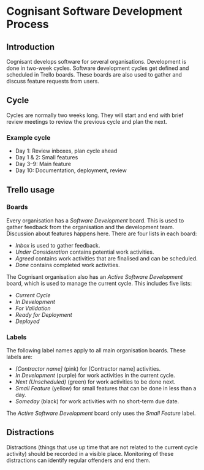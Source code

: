 # Cognisant Software Development Process

## Introduction

Cognisant develops software for several organisations. Development is done in two-week cycles. Software development cycles get defined and scheduled in Trello boards. These boards are also used to gather and discuss feature requests from users.

## Cycle

Cycles are normally two weeks long. They will start and end with brief review meetings to review the previous cycle and plan the next.

### Example cycle

- Day 1: Review inboxes, plan cycle ahead
- Day 1 & 2: Small features
- Day 3–9: Main feature
- Day 10: Documentation, deployment, review

## Trello usage

### Boards

Every organisation has a *Software Development* board. This is used to gather feedback from the organisation and the development team. Discussion about features happens here. There are four lists in each board:

- *Inbox* is used to gather feedback.
- *Under Consideration* contains potential work activities.
- *Agreed* contains work activities that are finalised and can be scheduled.
- *Done* contains completed work activities.

The Cognisant organisation also has an *Active Software Development* board, which is used to manage the current cycle. This includes five lists:

- *Current Cycle*
- *In Development*
- *For Validation*
- *Ready for Deployment*
- *Deployed*

### Labels

The following label names apply to all main organisation boards. These labels are:

- *[Contractor name]* (pink) for [Contractor name] activities.
- *In Development* (purple) for work activities in the current cycle.
- *Next (Unscheduled)* (green) for work activities to be done next.
- *Small Feature* (yellow) for small features that can be done in less than a day.
- *Someday* (black) for work activities with no short-term due date.

The *Active Software Development* board only uses the *Small Feature* label.

## Distractions

Distractions (things that use up time that are not related to the current cycle activity) should be recorded in a visible place. Monitoring of these distractions can identify regular offenders and end them.
